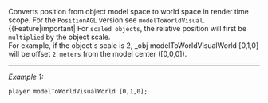 Converts position from object model space to world space in render time scope. For the `PositionAGL` version see `modelToWorldVisual`.
{{Feature|important|
For `scaled objects`, the relative position will first be `multiplied` by the object scale.<br>
For example, if the object's scale is 2, <sqf inline>_obj modelToWorldVisualWorld [0,1,0]</sqf> will be offset `2 meters` from the model center (<sqf inline>[0,0,0]</sqf>).


---
*Example 1:*
```sqf
player modelToWorldVisualWorld [0,1,0];
```